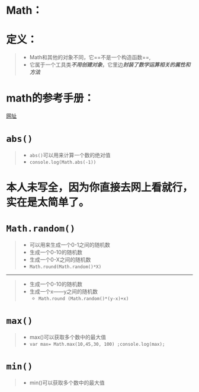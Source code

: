 # Math：

# 定义：

> -  Math和其他的对象不同，它==不是一个构造函数==,
>   - 它属于一个工具类***不用创建对象***，它里边***封装了数学运算相关的属性和方法***

# math的参考手册：

[网址](https://www.w3school.com.cn/jsref/jsref_obj_math.asp)

# `abs()`

> - `abs()`可以用来计算一个数的绝对值
> - `console.log(Math.abs(-1))`

# 本人未写全，因为你直接去网上看就行，实在是太简单了。

# `Math.random()`

> - 可以用来生成一个0-1之间的随机数
> - 生成一个0-10的随机数
> - 生成一个0-X之间的随机数
> - `Math.round(Math.random()*X)`

-------------

> - 生成一个0-10的随机数
> - 生成一个x——y之间的随机数
>   - `Math.round (Math.random()*(y-x)+x)`

# `max()`

> - max()可以获取多个数中的最大值
> - `var max= Math.max(10,45,30, 100) ;console.log(max);`

# `min()`

> - min()可以获取多个数中的最大值